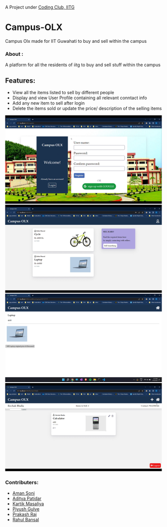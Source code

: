 A Project under [Coding Club, IITG](https://www.iitg.ac.in/stud/gymkhana/technical/home/CodingHome.html)
# Campus-OLX
Campus Olx made for IIT Guwahati to buy and sell within the campus

### About :
A platform for all the residents of iitg to buy and sell stuff within the campus

## Features:

- View all the items listed to sell by different people
- Display and view User Profile containing all relevant conntact info
- Add any new item to sell after login
- Delete the items sold or update the price/ description of the selling items

![Screenshot](4.png)
![Screenshot](3.png)
![Screenshot](1.png)
![Screenshot](2.png)

### Contributers:
- [Aman Soni](https://github.com/ssamansoni "Aman Soni")
- [Aditya Patidar](https://github.com/Adii45 "Aditya Patidar")
- [Kartik Masaliya](https://github.com/kartikmalasiya "Kartik Malasiya")
- [Piyush Gulve](https://github.com/Piyush-6 "Piyush Gulve")
- [Prakash Raj](https://github.com/Prakash6429 "Prakash Raj")
- [Rahul Bansal](https://github.com/b369rahul "Rahul Bansal")
